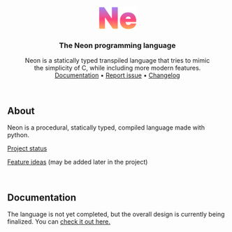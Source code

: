 <br />
<div align="center">
  <img src=".github/logo.svg" alt="Logo" width="90">
  <h3 align="center">The Neon programming language</h3>
  <p align="center">
    Neon is a statically typed transpiled language that
    tries to mimic <br> the simplicity of C, while including more modern features.
    <br />
    <a href="https://github.com/jesperkha/neon/blob/main/docs/lang.md">Documentation</a>
    •
    <a href="https://github.com/jesperkha/neon/issues">Report issue</a>
    •
    <a href="https://github.com/jesperkha/neon/blob/main/changelog.md">Changelog</a>
  </p>
</div>

<br>

## About

Neon is a procedural, statically typed, compiled language made with python.

[Project status](changelog.md)

[Feature ideas](ideas.md) (may be added later in the project)

<br>

## Documentation

The language is not yet completed, but the overall design is currently being finalized. You can [check it out here.](docs/lang.md)

